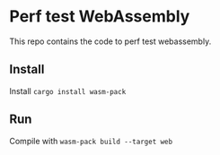 # Perf test WebAssembly
This repo contains the code to perf test webassembly.

## Install
Install `cargo install wasm-pack`

## Run
Compile with `wasm-pack build --target web`
